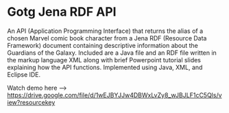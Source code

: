 # Gotg Jena RDF API
An API (Application Programming Interface) that returns the alias of a chosen Marvel comic book character from a Jena RDF (Resource Data Framework) document containing descriptive information about the Guardians of the Galaxy. Included are a Java file and an RDF file written in the markup language XML along with brief Powerpoint tutorial slides explaining how the API functions. Implemented using Java, XML, and Eclipse IDE. 

Watch demo here --> https://drive.google.com/file/d/1wEJBYJJw4DBWxLvZy8_wJBJLF1cC5Qls/view?resourcekey
